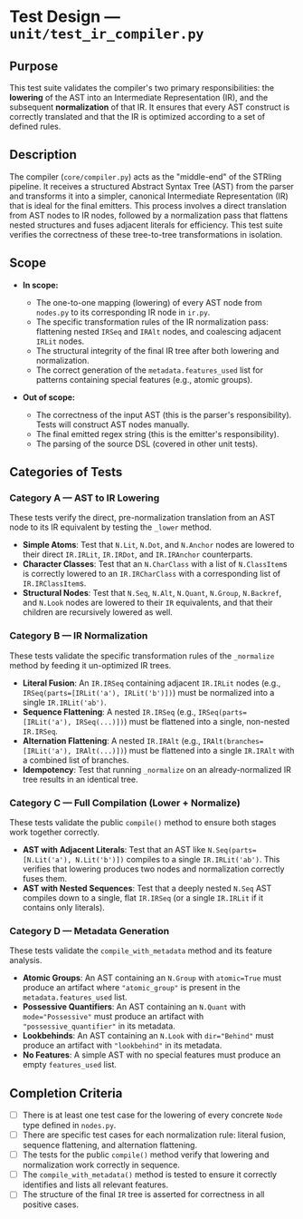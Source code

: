 # Test Design — `unit/test_ir_compiler.py`

## Purpose

This test suite validates the compiler's two primary responsibilities: the **lowering** of the AST into an Intermediate Representation (IR), and the subsequent **normalization** of that IR. It ensures that every AST construct is correctly translated and that the IR is optimized according to a set of defined rules.

## Description

The compiler (`core/compiler.py`) acts as the "middle-end" of the STRling pipeline. It receives a structured Abstract Syntax Tree (AST) from the parser and transforms it into a simpler, canonical Intermediate Representation (IR) that is ideal for the final emitters. This process involves a direct translation from AST nodes to IR nodes, followed by a normalization pass that flattens nested structures and fuses adjacent literals for efficiency. This test suite verifies the correctness of these tree-to-tree transformations in isolation.

## Scope

-   **In scope:**

    -   The one-to-one mapping (lowering) of every AST node from `nodes.py` to its corresponding IR node in `ir.py`.
    -   The specific transformation rules of the IR normalization pass: flattening nested `IRSeq` and `IRAlt` nodes, and coalescing adjacent `IRLit` nodes.
    -   The structural integrity of the final IR tree after both lowering and normalization.
    -   The correct generation of the `metadata.features_used` list for patterns containing special features (e.g., atomic groups).

-   **Out of scope:**
    -   The correctness of the input AST (this is the parser's responsibility). Tests will construct AST nodes manually.
    -   The final emitted regex string (this is the emitter's responsibility).
    -   The parsing of the source DSL (covered in other unit tests).

## Categories of Tests

### Category A — AST to IR Lowering

These tests verify the direct, pre-normalization translation from an AST node to its IR equivalent by testing the `_lower` method.

-   **Simple Atoms**: Test that `N.Lit`, `N.Dot`, and `N.Anchor` nodes are lowered to their direct `IR.IRLit`, `IR.IRDot`, and `IR.IRAnchor` counterparts.
-   **Character Classes**: Test that an `N.CharClass` with a list of `N.ClassItem`s is correctly lowered to an `IR.IRCharClass` with a corresponding list of `IR.IRClassItem`s.
-   **Structural Nodes**: Test that `N.Seq`, `N.Alt`, `N.Quant`, `N.Group`, `N.Backref`, and `N.Look` nodes are lowered to their `IR` equivalents, and that their children are recursively lowered as well.

### Category B — IR Normalization

These tests validate the specific transformation rules of the `_normalize` method by feeding it un-optimized IR trees.

-   **Literal Fusion**: An `IR.IRSeq` containing adjacent `IR.IRLit` nodes (e.g., `IRSeq(parts=[IRLit('a'), IRLit('b')])`) must be normalized into a single `IR.IRLit('ab')`.
-   **Sequence Flattening**: A nested `IR.IRSeq` (e.g., `IRSeq(parts=[IRLit('a'), IRSeq(...)])`) must be flattened into a single, non-nested `IR.IRSeq`.
-   **Alternation Flattening**: A nested `IR.IRAlt` (e.g., `IRAlt(branches=[IRLit('a'), IRAlt(...)])`) must be flattened into a single `IR.IRAlt` with a combined list of branches.
-   **Idempotency**: Test that running `_normalize` on an already-normalized IR tree results in an identical tree.

### Category C — Full Compilation (Lower + Normalize)

These tests validate the public `compile()` method to ensure both stages work together correctly.

-   **AST with Adjacent Literals**: Test that an AST like `N.Seq(parts=[N.Lit('a'), N.Lit('b')])` compiles to a single `IR.IRLit('ab')`. This verifies that lowering produces two nodes and normalization correctly fuses them.
-   **AST with Nested Sequences**: Test that a deeply nested `N.Seq` AST compiles down to a single, flat `IR.IRSeq` (or a single `IR.IRLit` if it contains only literals).

### Category D — Metadata Generation

These tests validate the `compile_with_metadata` method and its feature analysis.

-   **Atomic Groups**: An AST containing an `N.Group` with `atomic=True` must produce an artifact where `"atomic_group"` is present in the `metadata.features_used` list.
-   **Possessive Quantifiers**: An AST containing an `N.Quant` with `mode="Possessive"` must produce an artifact with `"possessive_quantifier"` in its metadata.
-   **Lookbehinds**: An AST containing an `N.Look` with `dir="Behind"` must produce an artifact with `"lookbehind"` in its metadata.
-   **No Features**: A simple AST with no special features must produce an empty `features_used` list.

## Completion Criteria

-   [ ] There is at least one test case for the lowering of every concrete `Node` type defined in `nodes.py`.
-   [ ] There are specific test cases for each normalization rule: literal fusion, sequence flattening, and alternation flattening.
-   [ ] The tests for the public `compile()` method verify that lowering and normalization work correctly in sequence.
-   [ ] The `compile_with_metadata()` method is tested to ensure it correctly identifies and lists all relevant features.
-   [ ] The structure of the final `IR` tree is asserted for correctness in all positive cases.

